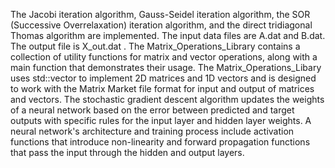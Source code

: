 The Jacobi iteration algorithm, Gauss-Seidel iteration algorithm, the SOR (Successive Overrelaxation) iteration algorithm, and the direct tridiagonal Thomas algorithm are implemented. The input data files are A.dat and B.dat. The output file is X_out.dat . The Matrix_Operations_Library contains a collection of utility functions for matrix and vector operations, along with a main function that demonstrates their usage. The Matrix_Operations_Libary uses std::vector to implement 2D matrices and 1D vectors and is designed to work with the Matrix Market file format for input and output of matrices and vectors. The stochastic gradient descent algorithm updates the weights of a neural network based on the error between predicted and target outputs with specific rules for the input layer and hidden layer weights. A neural network's architecture and training process include activation functions that introduce non-linearity and forward propagation functions that pass the input through the hidden and output layers.
